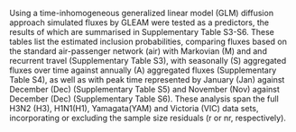 Using a time-inhomogeneous generalized linear model (GLM) diffusion approach simulated fluxes by GLEAM were tested as a predictors, the results of which are summarised in Supplementary Table S3-S6. These tables list the estimated inclusion probabilities, comparing fluxes based on the standard air-passenger network (air) with Markovian (M) and and recurrent travel (Supplementary Table S3), with seasonally (S) aggregated fluxes over time against annually (A) aggregated fluxes (Supplementary Table S4), as well as with peak time represented by January (Jan) against December (Dec) (Supplementary Table S5) and November (Nov) against December (Dec) (Supplementary Table S6). These analysis span the full H3N2 (H3), H1N1(H1), Yamagata(YAM) and Victoria (VIC) data sets, incorporating or excluding the sample size residuals (r or nr, respectively).